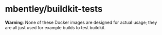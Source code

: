 # mbentley/buildkit-tests

**Warning**: None of these Docker images are designed for actual usage; they are all just used for example builds to test buildkit.

